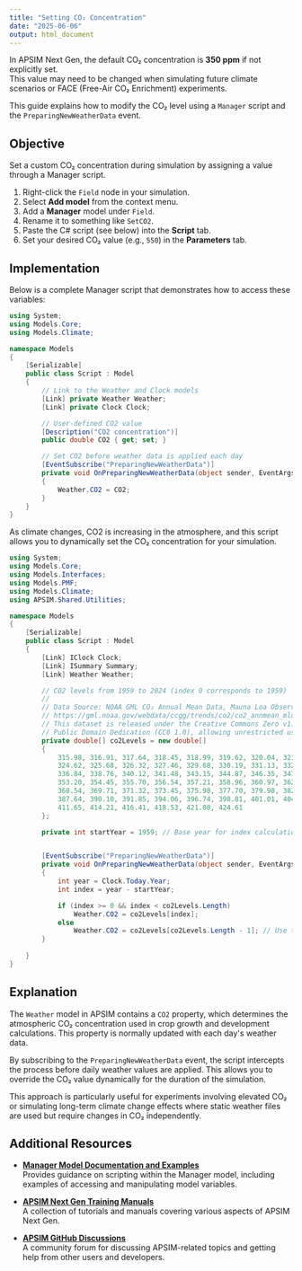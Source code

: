 ```yaml
---
title: "Setting CO₂ Concentration"
date: "2025-06-06"
output: html_document
---
```


In APSIM Next Gen, the default CO₂ concentration is **350 ppm** if not explicitly set.  
This value may need to be changed when simulating future climate scenarios or FACE (Free-Air CO₂ Enrichment) experiments.

This guide explains how to modify the CO₂ level using a `Manager` script and the `PreparingNewWeatherData` event.

## Objective

Set a custom CO₂ concentration during simulation by assigning a value through a Manager script.

1. Right-click the `Field` node in your simulation.
2. Select **Add model** from the context menu.
3. Add a **Manager** model under `Field`.
4. Rename it to something like `SetCO2`.
5. Paste the C# script (see below) into the **Script** tab.
6. Set your desired CO₂ value (e.g., `550`) in the **Parameters** tab.

## Implementation

Below is a complete Manager script that demonstrates how to access these variables:


```csharp
using System;
using Models.Core;
using Models.Climate;

namespace Models
{
    [Serializable]
    public class Script : Model
    {
        // Link to the Weather and Clock models
        [Link] private Weather Weather;
        [Link] private Clock Clock;

        // User-defined CO2 value
        [Description("CO2 concentration")]
        public double CO2 { get; set; }

        // Set CO2 before weather data is applied each day
        [EventSubscribe("PreparingNewWeatherData")]
        private void OnPreparingNewWeatherData(object sender, EventArgs e)
        {
            Weather.CO2 = CO2;
        }
    }
}
```

As climate changes, CO2 is increasing in the atmosphere, and this script allows you to dynamically set the CO₂ concentration for your simulation.

```csharp
using System;
using Models.Core;
using Models.Interfaces;
using Models.PMF;
using Models.Climate;
using APSIM.Shared.Utilities;

namespace Models
{
    [Serializable]
    public class Script : Model
    {
        [Link] IClock Clock;
        [Link] ISummary Summary;
        [Link] Weather Weather;

        // CO2 levels from 1959 to 2024 (index 0 corresponds to 1959)
        //
        // Data Source: NOAA GML CO₂ Annual Mean Data, Mauna Loa Observatory
        // https://gml.noaa.gov/webdata/ccgg/trends/co2/co2_annmean_mlo.txt
        // This dataset is released under the Creative Commons Zero v1.0 Universal 
        // Public Domain Dedication (CC0 1.0), allowing unrestricted use. 
        private double[] co2Levels = new double[]
        {
            315.98, 316.91, 317.64, 318.45, 318.99, 319.62, 320.04, 321.37, 322.18, 323.05,
            324.62, 325.68, 326.32, 327.46, 329.68, 330.19, 331.13, 332.03, 333.84, 335.41,
            336.84, 338.76, 340.12, 341.48, 343.15, 344.87, 346.35, 347.61, 349.31, 351.69,
            353.20, 354.45, 355.70, 356.54, 357.21, 358.96, 360.97, 362.74, 363.88, 366.84,
            368.54, 369.71, 371.32, 373.45, 375.98, 377.70, 379.98, 382.09, 384.02, 385.83,
            387.64, 390.10, 391.85, 394.06, 396.74, 398.81, 401.01, 404.41, 406.76, 408.72,
            411.65, 414.21, 416.41, 418.53, 421.08, 424.61
        };

        private int startYear = 1959; // Base year for index calculation


        [EventSubscribe("PreparingNewWeatherData")]
        private void OnPreparingNewWeatherData(object sender, EventArgs e)
        {
            int year = Clock.Today.Year;
            int index = year - startYear;

            if (index >= 0 && index < co2Levels.Length)
                Weather.CO2 = co2Levels[index];
            else
                Weather.CO2 = co2Levels[co2Levels.Length - 1]; // Use the latest CO₂ for future years
        }
   
    }
}
```


## Explanation

The `Weather` model in APSIM contains a `CO2` property, which determines the atmospheric CO₂ concentration used in crop growth and development calculations. This property is normally updated with each day's weather data.

By subscribing to the `PreparingNewWeatherData` event, the script intercepts the process before daily weather values are applied. This allows you to override the CO₂ value dynamically for the duration of the simulation.

This approach is particularly useful for experiments involving elevated CO₂ or simulating long-term climate change effects where static weather files are used but require changes in CO₂ independently.


## Additional Resources

- **[Manager Model Documentation and Examples](https://apsimdev.apsim.info/ApsimX/Releases/2022.2.7020.0/Manager.pdf)**  
  Provides guidance on scripting within the Manager model, including examples of accessing and manipulating model variables.

- **[APSIM Next Gen Training Manuals](https://www.apsim.info/support/apsim-training-manuals/)**  
  A collection of tutorials and manuals covering various aspects of APSIM Next Gen.

- **[APSIM GitHub Discussions](https://github.com/APSIMInitiative/ApsimX/discussions)**  
  A community forum for discussing APSIM-related topics and getting help from other users and developers.
